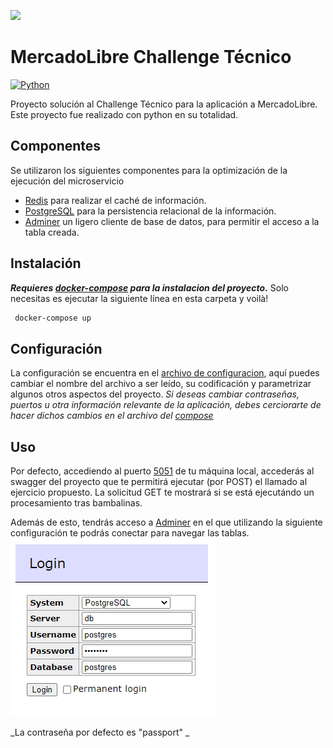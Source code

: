 ![](https://http2.mlstatic.com/static/org-img/homesnw/mercado-libre.png) 
# MercadoLibre Challenge Técnico

[![Python](https://img.shields.io/badge/python-3.8.9-blue.svg?style=flat-square)](https://www.python.org/downloads/release/python-389/)

Proyecto solución al Challenge Técnico para la aplicación a MercadoLibre. Este proyecto fue realizado con python en su totalidad.

## Componentes
Se utilizaron los siguientes componentes para la optimización de la ejecución del microservicio 
+  [Redis](https://redis.io/) para realizar el caché de información.
+  [PostgreSQL](https://www.postgresql.org/) para la persistencia relacional de la información.
+  [Adminer](https://www.adminer.org/) un ligero cliente de base de datos, para permitir el acceso a la tabla creada.

## Instalación
***Requieres [docker-compose](https://docs.docker.com/compose/install/) para la instalacion del proyecto.***
Solo necesitas es ejecutar la siguiente línea en esta carpeta y voilà!

```cmd
 docker-compose up
```

## Configuración
La configuración se encuentra en el [archivo de configuracion](config/config.ini), aquí puedes cambiar el nombre del archivo a ser leído, su codificación y parametrizar algunos otros aspectos del proyecto.
_Si deseas cambiar contraseñas, puertos u otra información relevante de la aplicación, debes cerciorarte de hacer dichos cambios en el archivo del [compose](docker-compose.yml)_

## Uso
Por defecto, accediendo al puerto [5051](http://localhost:5051) de tu máquina local, accederás al swagger del proyecto que te permitirá ejecutar (por POST) el llamado al ejercicio propuesto. La solicitud GET te mostrará si se está ejecutándo un procesamiento tras bambalinas.


Además de esto, tendrás acceso a [Adminer](http://localhost:18080) en el que utilizando la siguiente configuración te podrás conectar para navegar las tablas.
![](img/adminer.png)

_La contraseña por defecto es "passport" _
